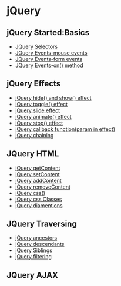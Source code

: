 # jQuery

<h2>jQuery Started:Basics</h2>

- [JQuery Selectors](./jQuery%20Selectors/jqueryselectors.html)
- [JQuery Events-mouse events](./jQuery%20Event%20Methods/mouseevents.html)
- [JQuery Events-form events](./jQuery%20Event%20Methods/formevents.html)
- [JQuery Events-on() method](./jQuery%20Event%20Methods/onmethod.html)

<h2>jQuery Effects</h2>

- [jQuery hide() and show() effect](./jQuery%20Effects/hideandshow.html)
- [jQuery toggle() effect](./jQuery%20Effects/toggle.html)
- [jQuery slide effect](./jQuery%20Effects/slide.html)
- [jQuery animate() effect](./jQuery%20Effects/animate.html)
- [jQuery stop() effect](./jQuery%20Effects/stop.html)
- [ jQuery callback function(param in effect)](./jQuery%20Effects/callback.html)
- [jQuery chaining](./jQuery%20Effects/chaining.html)

<h2>JQuery HTML</h2>

- [jQuery getContent](./jQuery%20HTML/get.html)
- [jQuery setContent](./jQuery%20HTML/set.html)
- [jQuery addContent](./jQuery%20HTML/addContent.html)
- [jQuery removeContent](./jQuery%20HTML/removeContent.html)
- [jQuery css()](./jQuery%20HTML/css.html)
- [jQuery css Classes](./jQuery%20HTML/cssClasses.html)
- [jQuery diamentions](./jQuery%20HTML/diamentions.html)

<h2>JQuery Traversing</h2>

- [jQuery ancestors](./jQuery%20Traversing/ancestors.html)
- [jQuery descendants](./jQuery%20Traversing/descendants.html)
- [jQuery Siblings](./jQuery%20Traversing/siblings.html)
- [jQuery filtering](./jQuery%20Traversing/filtering.html)

<h2>JQuery AJAX</h2>
